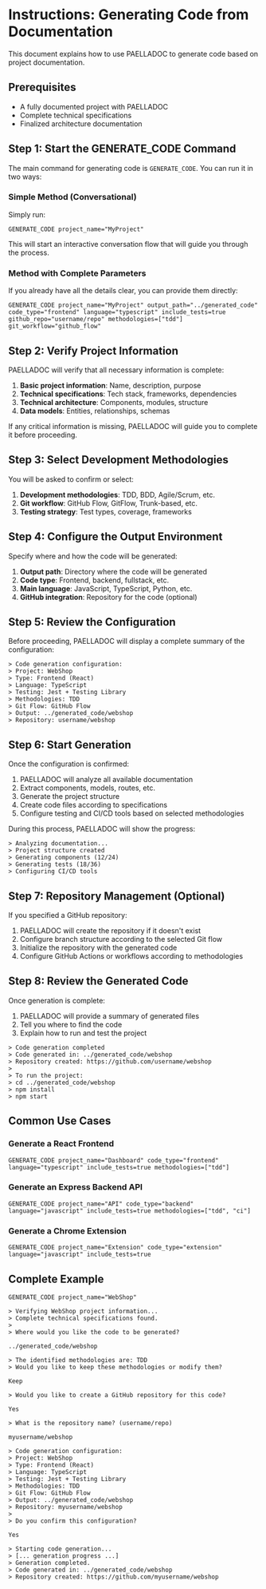 # Instructions: Generating Code from Documentation

This document explains how to use PAELLADOC to generate code based on project documentation.

## Prerequisites

- A fully documented project with PAELLADOC
- Complete technical specifications
- Finalized architecture documentation

## Step 1: Start the GENERATE_CODE Command

The main command for generating code is `GENERATE_CODE`. You can run it in two ways:

### Simple Method (Conversational)

Simply run:

```
GENERATE_CODE project_name="MyProject"
```

This will start an interactive conversation flow that will guide you through the process.

### Method with Complete Parameters

If you already have all the details clear, you can provide them directly:

```
GENERATE_CODE project_name="MyProject" output_path="../generated_code" code_type="frontend" language="typescript" include_tests=true github_repo="username/repo" methodologies=["tdd"] git_workflow="github_flow"
```

## Step 2: Verify Project Information

PAELLADOC will verify that all necessary information is complete:

1. **Basic project information**: Name, description, purpose
2. **Technical specifications**: Tech stack, frameworks, dependencies
3. **Technical architecture**: Components, modules, structure
4. **Data models**: Entities, relationships, schemas

If any critical information is missing, PAELLADOC will guide you to complete it before proceeding.

## Step 3: Select Development Methodologies

You will be asked to confirm or select:

1. **Development methodologies**: TDD, BDD, Agile/Scrum, etc.
2. **Git workflow**: GitHub Flow, GitFlow, Trunk-based, etc.
3. **Testing strategy**: Test types, coverage, frameworks

## Step 4: Configure the Output Environment

Specify where and how the code will be generated:

1. **Output path**: Directory where the code will be generated
2. **Code type**: Frontend, backend, fullstack, etc.
3. **Main language**: JavaScript, TypeScript, Python, etc.
4. **GitHub integration**: Repository for the code (optional)

## Step 5: Review the Configuration

Before proceeding, PAELLADOC will display a complete summary of the configuration:

```
> Code generation configuration:
> Project: WebShop
> Type: Frontend (React)
> Language: TypeScript
> Testing: Jest + Testing Library
> Methodologies: TDD
> Git Flow: GitHub Flow
> Output: ../generated_code/webshop
> Repository: username/webshop
```

## Step 6: Start Generation

Once the configuration is confirmed:

1. PAELLADOC will analyze all available documentation
2. Extract components, models, routes, etc.
3. Generate the project structure
4. Create code files according to specifications
5. Configure testing and CI/CD tools based on selected methodologies

During this process, PAELLADOC will show the progress:

```
> Analyzing documentation...
> Project structure created
> Generating components (12/24)
> Generating tests (18/36)
> Configuring CI/CD tools
```

## Step 7: Repository Management (Optional)

If you specified a GitHub repository:

1. PAELLADOC will create the repository if it doesn't exist
2. Configure branch structure according to the selected Git flow
3. Initialize the repository with the generated code
4. Configure GitHub Actions or workflows according to methodologies

## Step 8: Review the Generated Code

Once generation is complete:

1. PAELLADOC will provide a summary of generated files
2. Tell you where to find the code
3. Explain how to run and test the project

```
> Code generation completed
> Code generated in: ../generated_code/webshop
> Repository created: https://github.com/username/webshop
> 
> To run the project:
> cd ../generated_code/webshop
> npm install
> npm start
```

## Common Use Cases

### Generate a React Frontend

```
GENERATE_CODE project_name="Dashboard" code_type="frontend" language="typescript" include_tests=true methodologies=["tdd"]
```

### Generate an Express Backend API

```
GENERATE_CODE project_name="API" code_type="backend" language="javascript" include_tests=true methodologies=["tdd", "ci"]
```

### Generate a Chrome Extension

```
GENERATE_CODE project_name="Extension" code_type="extension" language="javascript" include_tests=true
```

## Complete Example

```
GENERATE_CODE project_name="WebShop"

> Verifying WebShop project information...
> Complete technical specifications found.
>
> Where would you like the code to be generated?

../generated_code/webshop

> The identified methodologies are: TDD
> Would you like to keep these methodologies or modify them?

Keep

> Would you like to create a GitHub repository for this code?

Yes

> What is the repository name? (username/repo)

myusername/webshop

> Code generation configuration:
> Project: WebShop
> Type: Frontend (React)
> Language: TypeScript
> Testing: Jest + Testing Library
> Methodologies: TDD
> Git Flow: GitHub Flow
> Output: ../generated_code/webshop
> Repository: myusername/webshop
>
> Do you confirm this configuration?

Yes

> Starting code generation...
> [... generation progress ...]
> Generation completed.
> Code generated in: ../generated_code/webshop
> Repository created: https://github.com/myusername/webshop
``` 